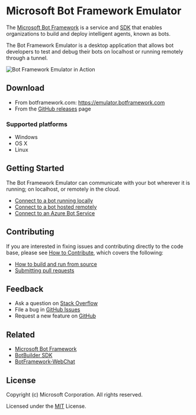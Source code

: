 # Microsoft Bot Framework Emulator

The [Microsoft Bot Framework](https://botframework.com) is a service and [SDK](https://github.com/Microsoft/BotBuilder) that enables organizations to build and deploy intelligent agents, known as bots.

The Bot Framework Emulator is a desktop application that allows bot developers to test and debug their bots on localhost or running remotely through a tunnel.

![Bot Framework Emulator in Action](https://github.com/Microsoft/BotFramework-Emulator/wiki/Computers.png)

## Download

* From botframework.com: <https://emulator.botframework.com>
* From the [GitHub releases](https://github.com/Microsoft/BotFramework-Emulator/releases) page

### Supported platforms

* Windows
* OS X
* Linux

## Getting Started

The Bot Framework Emulator can communicate with your bot wherever it is running; on localhost, or remotely in the cloud.
* [Connect to a bot running locally](https://github.com/Microsoft/BotFramework-Emulator/wiki/Getting-Started#connect-to-a-bot-running-on-localhost)
* [Connect to a bot hosted remotely](https://github.com/Microsoft/BotFramework-Emulator/wiki/Getting-Started#connect-to-a-bot-hosted-remotely)
* [Connect to an Azure Bot Service](https://github.com/Microsoft/BotFramework-Emulator/wiki/Getting-Started#connect-to-an-azure-bot-service)

## Contributing

If you are interested in fixing issues and contributing directly to the code base, please see [How to Contribute](https://github.com/Microsoft/BotFramework-Emulator/wiki/How-to-Contribute), which covers the following:
* [How to build and run from source](https://github.com/Microsoft/BotFramework-Emulator/wiki/How-to-Contribute#clone-and-build)
* [Submitting pull requests](https://github.com/Microsoft/BotFramework-Emulator/wiki/How-to-Contribute#pull-requests)

## Feedback

* Ask a question on [Stack Overflow](https://stackoverflow.com/questions/tagged/botframework)
* File a bug in [GitHub Issues](https://github.com/Microsoft/BotFramework-Emulator/wiki/Submitting-Bugs-&-Suggestions)
* Request a new feature on [GitHub](https://github.com/Microsoft/BotFramework-Emulator/wiki/Submitting-Bugs-&-Suggestions)

## Related

* [Microsoft Bot Framework](https://botframework.com)
* [BotBuilder SDK](https://github.com/Microsoft/BotBuilder)
* [BotFramework-WebChat](https://github.com/Microsoft/BotFramework-WebChat)

## License

Copyright (c) Microsoft Corporation. All rights reserved.

Licensed under the [MIT](LICENSE.txt) License.
